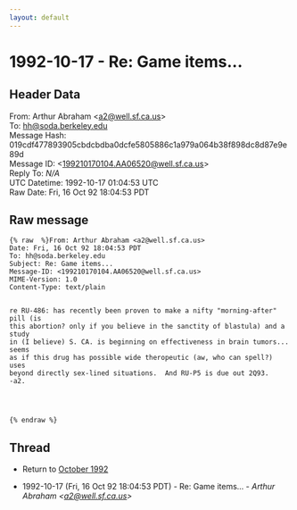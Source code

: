 ```yaml
---
layout: default
---
```


# 1992-10-17 - Re: Game items...

## Header Data

From: Arthur Abraham \<a2@well.sf.ca.us\><br>
To: hh@soda.berkeley.edu<br>
Message Hash: 019cdf477893905cbdcbdba0dcfe5805886c1a979a064b38f898dc8d87e9e89d<br>
Message ID: \<199210170104.AA06520@well.sf.ca.us\><br>
Reply To: _N/A_<br>
UTC Datetime: 1992-10-17 01:04:53 UTC<br>
Raw Date: Fri, 16 Oct 92 18:04:53 PDT<br>

## Raw message

```
{% raw  %}From: Arthur Abraham <a2@well.sf.ca.us>
Date: Fri, 16 Oct 92 18:04:53 PDT
To: hh@soda.berkeley.edu
Subject: Re: Game items...
Message-ID: <199210170104.AA06520@well.sf.ca.us>
MIME-Version: 1.0
Content-Type: text/plain


re RU-486: has recently been proven to make a nifty "morning-after" pill (is
this abortion? only if you believe in the sanctity of blastula) and a study
in (I believe) S. CA. is beginning on effectiveness in brain tumors... seems
as if this drug has possible wide theropeutic (aw, who can spell?) uses
beyond directly sex-lined situations.  And RU-P5 is due out 2Q93.
-a2.




{% endraw %}
```

## Thread

+ Return to [October 1992](/archive/1992/10)

+ 1992-10-17 (Fri, 16 Oct 92 18:04:53 PDT) - Re: Game items... - _Arthur Abraham \<a2@well.sf.ca.us\>_

